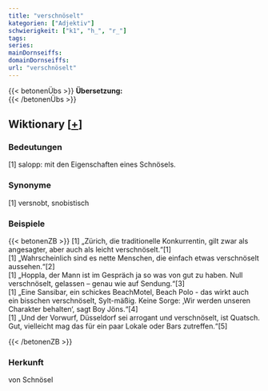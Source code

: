 ```yaml
---
title: "verschnöselt"
kategorien: ["Adjektiv"]
schwierigkeit: ["k1", "h_", "r_"]
tags:
series:
mainDornseiffs:
domainDornseiffs:
url: "verschnöselt"
---
```


{{< betonenÜbs >}}
**Übersetzung:**  
{{< /betonenÜbs >}}

## Wiktionary [[+](https://de.wiktionary.org/wiki/verschnöselt)]

### Bedeutungen
[1] salopp: mit den Eigenschaften eines Schnösels.  

### Synonyme
[1] versnobt, snobistisch  

### Beispiele
{{< betonenZB >}}
[1] „Zürich, die traditionelle Konkurrentin, gilt zwar als angesagter, aber auch als leicht verschnöselt.“[1]  
[1] „Wahrscheinlich sind es nette Menschen, die einfach etwas verschnöselt aussehen.“[2]  
[1] „Hoppla, der Mann ist im Gespräch ja so was von gut zu haben. Null verschnöselt, gelassen – genau wie auf Sendung.“[3]  
[1] „Eine Sansibar, ein schickes BeachMotel, Beach Polo - das wirkt auch ein bisschen verschnöselt, Sylt-mäßig. Keine Sorge: ‚Wir werden unseren Charakter behalten‘, sagt Boy Jöns.“[4]  
[1] „Und der Vorwurf, Düsseldorf sei arrogant und verschnöselt, ist Quatsch. Gut, vielleicht mag das für ein paar Lokale oder Bars zutreffen.“[5]  

{{< /betonenZB >}}
### Herkunft
von Schnösel  


